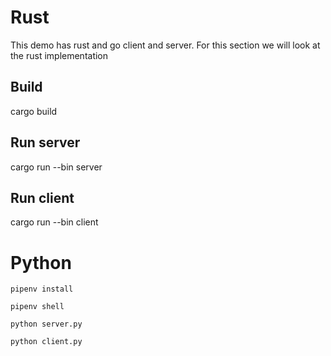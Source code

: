 # Rust
This demo has rust and go client and server. For this section we will look at the rust implementation

## Build
cargo build

## Run server
cargo run --bin server

## Run client
cargo run --bin client


# Python
```
pipenv install

pipenv shell

python server.py

python client.py
```
